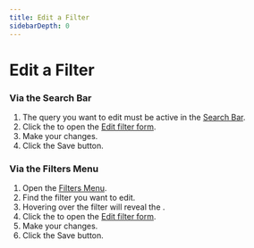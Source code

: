 ```yaml
---
title: Edit a Filter
sidebarDepth: 0
---
```


# Edit a Filter

### Via the Search Bar

<GsfSearchBar
  variant="repo"
  width="100%"/>

1. The query you want to edit must be active in the [Search Bar](/search-bar).
1. Click the <GsfIcon icon="heart"/> to open the [Edit filter form](/filter-form/edit-filter).
1. Make your changes.
1. Click the <GsfButton theme="success" sm>Save</GsfButton> button.

### Via the Filters Menu
1. Open the [Filters Menu](/filters-menu).
1. Find the filter you want to edit.
1. Hovering over the filter will reveal the <GsfIcon icon="edit"/>.
1. Click the <GsfIcon icon="edit"/> to open the [Edit filter form](/filter-form/edit-filter).
1. Make your changes.
1. Click the <GsfButton theme="success" sm>Save</GsfButton> button.
